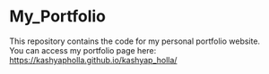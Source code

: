 # My_Portfolio
This repository contains the code for my personal portfolio website.</br>
You can access my portfolio page here: <a target="_blank" href="https://kashyapholla.github.io/kashyap_holla/">https://kashyapholla.github.io/kashyap_holla/</a>
